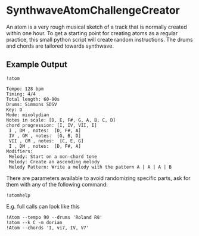 # SynthwaveAtomChallengeCreator

An atom is a very rough musical sketch of a track that is normally created within one hour. To get a starting point for
creating atoms as a regular practice, this small python script will create random instructions. The drums and chords
are tailored towards synthwave.

## Example Output

```
!atom

Tempo: 128 bpm
Timing: 4/4
Total length: 60-90s
Drums: Simmons SDSV
Key: D
Mode: mixolydian 
Notes in scale: [D, E, F#, G, A, B, C, D]
chord progression: [I, IV, VII, I] 
 I , DM , notes:  [D, F#, A]
 IV , GM , notes:  [G, B, D]
 VII , CM , notes:  [C, E, G]
 I , DM , notes:  [D, F#, A]
Modifiers: 
 Melody: Start on a non-chord tone
 Melody: Create an ascending melody
 Melody Pattern: Write a melody with the pattern A | A | A | B
```

There are parameters available to avoid randomizing specific parts, ask for them with any of the following command:

```
!atomhelp
```

E.g. full calls can look like this

```
!Atom --tempo 90 --drums 'Roland R8'
!atom --k C -m dorian
!Atom --chords 'I, vi7, IV, V7'
```
